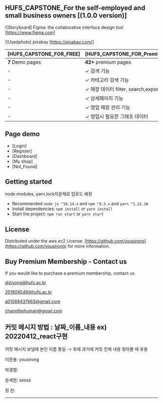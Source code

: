 ## HUFS_CAPSTONE_For the self-employed and small business owners [(1.0.0 version)]

![Storyboard] Figma: the collaborative interface design tool [https://www.figma.com]

![Usedphoto] pixabay [https://pixabay.com/]

| [HUFS_CAPSTONE_FOR_FREE] | [HUFS_CAPSTONE_FOR_Premium_member] |
| ------------------------ | :--------------------------------- |
| **7** Demo pages         | **42+** premium pages              |
| -                        | ✓ 검색 기능                         |
| -                        | ✓ 카테고리 검색 기능                |
| -                        | ✓ 매장 데이터 filter, search,export |
| -                        | ✓ 상세페이지 기능                   |
| -                        | ✓ 영업 매장 관리 기능               |
| -                        | ✓ 영업시 필요한 그래프 데이터        |

## Page demo

- [Login]
- [Register]
- [Dashboard]
- [My shop]
- [Not_Found]

## Getting started

node.modules, yarn.lock지운채로 업로드 예정

- Recommended `node js ^16.14.x` and `npm ^8.5.x` and `yarn ^1.22.18`
- Install dependencies: `npm install` or `yarn install`
- Start the project: `npm run start` or `yarn start`

## License

Distributed under the aws ec2 License. [https://github.com/yousirong](https://github.com/yousirong) for more information.

## Buy Premium Membership - Contact us

If you would like to purchase a premium membership, contact us


diziyong@hufs.ac.kr


201804546@hufs.ac.kr


a01066437663@gmail.com


channthehuman@gmail.com


##  커밋 메시지 방법 : 날짜_이름_내용  ex) 20220412_react구현


커밋 메시지 보낼때 본인 이름 통일 -> 후에 과거에 커밋 전체 내용 찾아볼 때 유용


이준용: yousirong


박경렬:


윤세현: sesse


정  찬:


---
